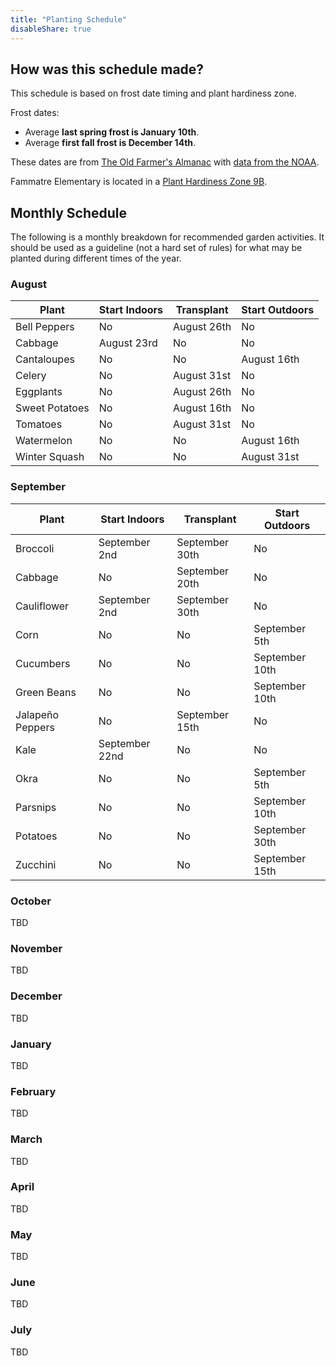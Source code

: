 ```yaml
---
title: "Planting Schedule"
disableShare: true
---
```


## How was this schedule made?

This schedule is based on frost date timing and plant hardiness zone.

Frost dates:

* Average **last spring frost is January 10th**.
* Average **first fall frost is December 14th**.

These dates are from [The Old Farmer's Almanac](https://www.almanac.com/gardening/frostdates/zipcode/95136) 
with [data from the NOAA](https://www.ncei.noaa.gov/products/land-based-station/us-climate-normals).

Fammatre Elementary is located in a [Plant Hardiness Zone 9B](https://planthardiness.ars.usda.gov).

## Monthly Schedule

The following is a monthly breakdown for recommended garden activities. It
should be used as a guideline (not a hard set of rules) for what may be
planted during different times of the year.

### August

| Plant          | Start Indoors | Transplant  | Start Outdoors |
| -------------- | ------------- | ----------- | -------------- |
| Bell Peppers   | No            | August 26th | No             |
| Cabbage        | August 23rd   | No          | No             |
| Cantaloupes    | No            | No          | August 16th    |
| Celery         | No            | August 31st | No             |
| Eggplants      | No            | August 26th | No             |
| Sweet Potatoes | No            | August 16th | No             |
| Tomatoes       | No            | August 31st | No             |
| Watermelon     | No            | No          | August 16th    |
| Winter Squash  | No            | No          | August 31st    |

### September

| Plant            | Start Indoors  | Transplant     | Start Outdoors |
| ---------------- | -------------- | -------------- | -------------- |
| Broccoli         | September 2nd  | September 30th | No             |
| Cabbage          | No             | September 20th | No             |
| Cauliflower      | September 2nd  | September 30th | No             |
| Corn             | No             | No             | September 5th  |
| Cucumbers        | No             | No             | September 10th |
| Green Beans      | No             | No             | September 10th |
| Jalapeño Peppers | No             | September 15th | No             |
| Kale             | September 22nd | No             | No             |
| Okra             | No             | No             | September 5th  |
| Parsnips         | No             | No             | September 10th |
| Potatoes         | No             | No             | September 30th |
| Zucchini         | No             | No             | September 15th |

### October

TBD

### November

TBD

### December

TBD

### January

TBD

### February

TBD

### March

TBD

### April

TBD

### May

TBD

### June

TBD

### July

TBD
